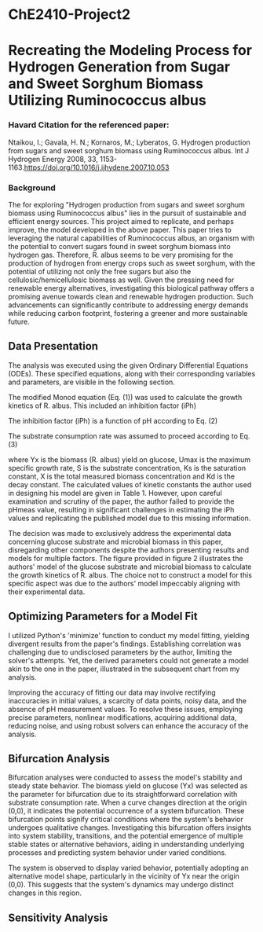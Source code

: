 # ChE2410-Project2

# Recreating the Modeling Process for Hydrogen Generation from Sugar and Sweet Sorghum Biomass Utilizing Ruminococcus albus

### Havard Citation for the referenced paper:
Ntaikou, I.; Gavala, H. N.; Kornaros, M.; Lyberatos, G. Hydrogen production from sugars and sweet sorghum biomass using Ruminococcus albus. Int J Hydrogen Energy 2008, 33, 1153-1163.https://doi.org/10.1016/j.ijhydene.2007.10.053

### Background

The for exploring "Hydrogen production from sugars and sweet sorghum biomass using Ruminococcus albus" lies in the pursuit of sustainable and efficient energy sources. This project aimed to replicate, and perhaps improve, the model developed in the above paper. This paper tries to leveraging the natural capabilities of Ruminococcus albus, an organism with the potential to convert sugars found in sweet sorghum biomass into hydrogen gas. Therefore, R. albus seems to be very promising for the production of hydrogen from energy crops such as sweet sorghum, with the potential of utilizing not only the free sugars but also the cellulosic/hemicellulosic biomass as well. Given the pressing need for renewable energy alternatives, investigating this biological pathway offers a promising avenue towards clean and renewable hydrogen production. Such advancements can significantly contribute to addressing energy demands while reducing carbon footprint, fostering a greener and more sustainable future. 

## Data Presentation 

The analysis was executed using the given Ordinary Differential Equations (ODEs). These specified equations, along with their corresponding variables and parameters, are visible in the following section.

The modified Monod equation (Eq. (1)) was used to calculate the growth kinetics of R. albus. This included an inhibition factor (iPh)

<p align="center">

The inhibition factor (iPh) is a function of pH according to Eq. (2)

<p align="center">

The substrate consumption rate was assumed to proceed according to Eq. (3)

<p align="center">
  
where Yx is the biomass (R. albus) yield on glucose, Umax is the maximum specific growth rate, S is the substrate concentration, Ks is the saturation constant, X is the total measured biomass concentration and 
Kd is the decay constant. The calculated values of kinetic constants the author used in designing his model are given in Table 1. However, upon careful examination and scrutiny of the paper, the author failed to provide the pHmeas value, resulting in significant challenges in estimating the iPh values and replicating the published model due to this missing information.

<p align="center">
  
The decision was made to exclusively address the experimental data concerning glucose substrate and microbial biomass in this paper, disregarding other components despite the authors presenting results and models for multiple factors. The figure provided in figure 2 illustrates the authors' model of the glucose substrate and microbial biomass to calculate the growth kinetics of R. albus. The choice not to construct a model for this specific aspect was due to the authors' model impeccably aligning with their experimental data.

<p align="center">

## Optimizing Parameters for a Model Fit

I utilized Python's 'minimize' function to conduct my model fitting, yielding divergent results from the paper's findings. Establishing correlation was challenging due to undisclosed parameters by the author, limiting the solver's attempts. Yet, the derived parameters could not generate a model akin to the one in the paper, illustrated in the subsequent chart from my analysis.

<p align="center">

Improving the accuracy of fitting our data may involve rectifying inaccuracies in initial values, a scarcity of data points, noisy data, and the absence of pH measurement values. To resolve these issues, employing precise parameters, nonlinear modifications, acquiring additional data, reducing noise, and using robust solvers can enhance the accuracy of the analysis.

## Bifurcation Analysis

Bifurcation analyses were conducted to assess the model's stability and steady state behavior. The biomass yield on glucose (Yx) was selected as the parameter for bifurcation due to its straightforward correlation with substrate consumption rate. When a curve changes direction at the origin (0,0), it indicates the potential occurrence of a system bifurcation. These bifurcation points signify critical conditions where the system's behavior undergoes qualitative changes. Investigating this bifurcation offers insights into system stability, transitions, and the potential emergence of multiple stable states or alternative behaviors, aiding in understanding underlying processes and predicting system behavior under varied conditions.

<p align="center">

The system is observed to display varied behavior, potentially adopting an alternative model shape, particularly in the vicinity of Yx near the origin (0,0). This suggests that the system's dynamics may undergo distinct changes in this region.

## Sensitivity Analysis

